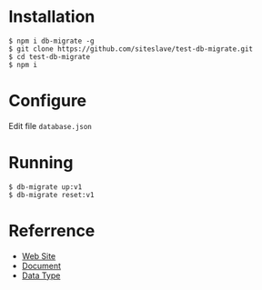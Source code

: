 # Installation

```
$ npm i db-migrate -g
$ git clone https://github.com/siteslave/test-db-migrate.git
$ cd test-db-migrate
$ npm i
```

# Configure
Edit file `database.json`

# Running

```
$ db-migrate up:v1
$ db-migrate reset:v1
```

# Referrence

- [Web Site](https://github.com/db-migrate/node-db-migrate)
- [Document](https://db-migrate.readthedocs.io)
- [Data Type](https://github.com/db-migrate/shared/blob/master/data_type.js)